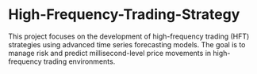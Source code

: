# High-Frequency-Trading-Strategy
This project focuses on the development of high-frequency trading (HFT) strategies using advanced time series forecasting models. The goal is to manage risk and predict millisecond-level price movements in high-frequency trading environments.
